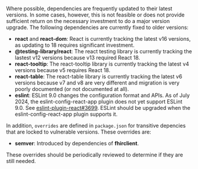 Where possible, dependencies are frequently updated to their latest versions.
In some cases, however, this is not feasible or does not provide sufficient
return on the necessary investment to do a major version upgrade. The following
dependencies are currently fixed to older versions:

* **react** and **react-dom**: React is currently tracking the latest v16
  versions, as updating to 18 requires significant investment.
* **@testing-library/react**: The react testing library is currently tracking
  the lastest v12 versions because v13 required React 18.
* **react-tooltip**: The react-tooltip library is currently tracking the latest
  v4 versions because v5 requires React 18.
* **react-table**: The react-table library is currently tracking the latest v6
  versions because v7 and v8 are very different and migration is very poorly
  documented (or not documented at all).
* **eslint**: ESLint 9.0 changes the configuration format and APIs. As of July
  2024, the eslint-config-react-app plugin does not yet support ESLint 9.0. See
  [eslint-plugin-react#3699](https://github.com/jsx-eslint/eslint-plugin-react/issues/3699).
  ESLint should be upgraded when the eslint-config-react-app plugin supports it.

In addition, `overrides` are defined in `package.json` for transitive
depencies that are locked to vulnerable versions. These overrides are:

* **semver**: Introduced by dependencies of **fhirclient**.

These overrides should be periodically reviewed to determine if they are still
needed.